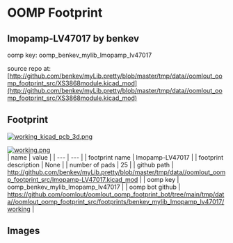 # OOMP Footprint  
## lmopamp-LV47017  by benkev  
  
oomp key: oomp_benkev_mylib_lmopamp_lv47017  
  
source repo at: [http://github.com/benkev/myLib.pretty/blob/master/tmp/data//oomlout_oomp_footprint_src/XS3868module.kicad_mod](http://github.com/benkev/myLib.pretty/blob/master/tmp/data//oomlout_oomp_footprint_src/XS3868module.kicad_mod)  
## Footprint  
  
[![working_kicad_pcb_3d.png](working_kicad_pcb_3d_600.png)](working_kicad_pcb_3d.png)  
  
[![working.png](working_600.png)](working.png)  
| name | value | 
| --- | --- | 
| footprint name | lmopamp-LV47017 | 
| footprint description | None | 
| number of pads | 25 | 
| github path | http://github.com/benkev/myLib.pretty/blob/master/tmp/data//oomlout_oomp_footprint_src/lmopamp-LV47017.kicad_mod | 
| oomp key | oomp_benkev_mylib_lmopamp_lv47017 | 
| oomp bot github | https://github.com/oomlout/oomlout_oomp_footprint_bot/tree/main/tmp/data//oomlout_oomp_footprint_src/footprints/benkev_mylib_lmopamp_lv47017/working | 
## Images  
